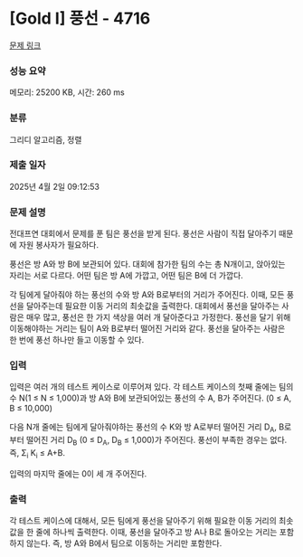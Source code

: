 # [Gold I] 풍선 - 4716 

[문제 링크](https://www.acmicpc.net/problem/4716) 

### 성능 요약

메모리: 25200 KB, 시간: 260 ms

### 분류

그리디 알고리즘, 정렬

### 제출 일자

2025년 4월 2일 09:12:53

### 문제 설명

<p>전대프연 대회에서 문제를 푼 팀은 풍선을 받게 된다. 풍선은 사람이 직접 달아주기 때문에 자원 봉사자가 필요하다.</p>

<p>풍선은 방 A와 방 B에 보관되어 있다. 대회에 참가한 팀의 수는 총 N개이고, 앉아있는 자리는 서로 다르다. 어떤 팀은 방 A에 가깝고, 어떤 팀은 B에 더 가깝다. </p>

<p>각 팀에게 달아줘야 하는 풍선의 수와 방 A와 B로부터의 거리가 주어진다. 이때, 모든 풍선을 달아주는데 필요한 이동 거리의 최솟값을 출력한다. 대회에서 풍선을 달아주는 사람은 매우 많고, 풍선은 한 가지 색상을 여러 개 달아준다고 가정한다. 풍선을 달기 위해 이동해야하는 거리는 팀이 A와 B로부터 떨어진 거리와 같다. 풍선을 달아주는 사람은 한 번에 풍선 하나만 들고 이동할 수 있다.</p>

### 입력 

 <p>입력은 여러 개의 테스트 케이스로 이루어져 있다. 각 테스트 케이스의 첫째 줄에는 팀의 수 N(1 ≤ N ≤ 1,000)과 방 A와 B에 보관되어있는 풍선의 수 A, B가 주어진다. (0 ≤ A, B ≤ 10,000) </p>

<p>다음 N개 줄에는 팀에게 달아줘야하는 풍선의 수 K와 방 A로부터 떨어진 거리 D<sub>A</sub>, B로부터 떨어진 거리 D<sub>B</sub> (0 ≤ D<sub>A</sub>, D<sub>B</sub> ≤ 1,000)가 주어진다. 풍선이 부족한 경우는 없다. 즉, Σ<sub>i</sub> K<sub>i</sub> ≤ A+B.</p>

<p>입력의 마지막 줄에는 0이 세 개 주어진다.</p>

### 출력 

 <p>각 테스트 케이스에 대해서, 모든 팀에게 풍선을 달아주기 위해 필요한 이동 거리의 최솟값을 한 줄에 하나씩 출력한다. 이때, 풍선을 달아주고 방 A나 B로 돌아오는 거리는 포함하지 않는다. 즉, 방 A와 B에서 팀으로 이동하는 거리만 포함한다.</p>

